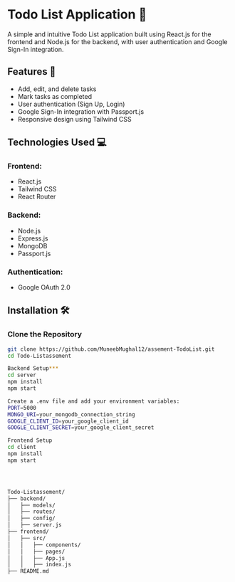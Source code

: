 # Todo List Application 📝

A simple and intuitive Todo List application built using React.js for the frontend and Node.js for the backend, with user authentication and Google Sign-In integration.

## Features 🚀
- Add, edit, and delete tasks
- Mark tasks as completed
- User authentication (Sign Up, Login)
- Google Sign-In integration with Passport.js
- Responsive design using Tailwind CSS

## Technologies Used 💻
### Frontend:
- React.js
- Tailwind CSS
- React Router

### Backend:
- Node.js
- Express.js
- MongoDB
- Passport.js

### Authentication:
- Google OAuth 2.0

## Installation 🛠️
### Clone the Repository
```bash
git clone https://github.com/MuneebMughal12/assement-TodoList.git
cd Todo-Listassement

Backend Setup***
cd server
npm install
npm start

Create a .env file and add your environment variables:
PORT=5000
MONGO_URI=your_mongodb_connection_string
GOOGLE_CLIENT_ID=your_google_client_id
GOOGLE_CLIENT_SECRET=your_google_client_secret

Frontend Setup
cd client
npm install
npm start




Todo-Listassement/
├── backend/
│   ├── models/
│   ├── routes/
│   ├── config/
│   ├── server.js
├── frontend/
│   ├── src/
│   │   ├── components/
│   │   ├── pages/
│   │   ├── App.js
│   │   ├── index.js
├── README.md


